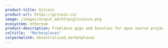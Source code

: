 ```yaml
---
product-title: Gitcoin
product-url: https://gitcoin.co/
image: /images/output_md/httpsgitcoinco.png
ecosystem: ethereum
product-description: Freelance gigs and bounties for open source projects.
coltitle:  "Marketplaces"
colpermalink: decentralized_marketplaces
---
```

